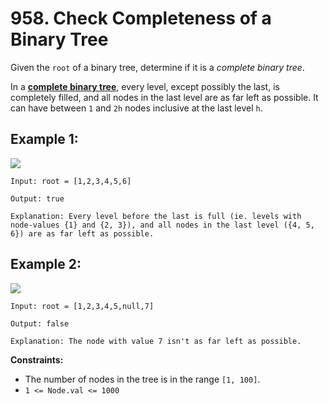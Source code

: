 # 958. Check Completeness of a Binary Tree

Given the `root` of a binary tree, determine if it is a _complete binary tree_.

In a **[complete binary tree](http://en.wikipedia.org/wiki/Binary_tree#Types_of_binary_trees)**, every level, except possibly the last, is completely filled, and all nodes in the last level are as far left as possible. It can have between `1` and `2h` nodes inclusive at the last level `h`.

## **Example 1:**

![](https://assets.leetcode.com/uploads/2018/12/15/complete-binary-tree-1.png)

    Input: root = [1,2,3,4,5,6]

    Output: true

    Explanation: Every level before the last is full (ie. levels with node-values {1} and {2, 3}), and all nodes in the last level ({4, 5, 6}) are as far left as possible.

## **Example 2:**

![](https://assets.leetcode.com/uploads/2018/12/15/complete-binary-tree-2.png)

    Input: root = [1,2,3,4,5,null,7]

    Output: false

    Explanation: The node with value 7 isn't as far left as possible.

**Constraints:**

*   The number of nodes in the tree is in the range `[1, 100]`.
*   `1 <= Node.val <= 1000`